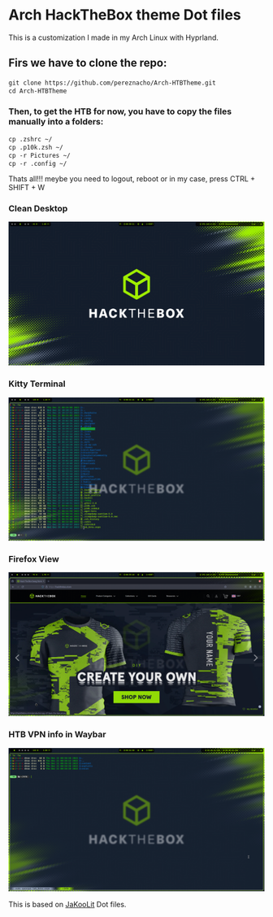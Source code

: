 # Arch HackTheBox theme Dot files

This is a customization I made in my Arch Linux with Hyprland.

## Firs we have to clone the repo:
```
git clone https://github.com/pereznacho/Arch-HTBTheme.git
cd Arch-HTBTheme
```

### Then, to get the HTB for now, you have to copy the files manually into a folders:

```
cp .zshrc ~/
cp .p10k.zsh ~/
cp -r Pictures ~/
cp -r .config ~/
```

Thats all!!! meybe you need to logout, reboot or in my case, press CTRL + SHIFT + W

### Clean Desktop
![Desktop](01.png)

### Kitty Terminal
![Kitty](02.png)

### Firefox View
![firefox](03.png)

### HTB VPN info in Waybar
![VPN](04.png)

This is based on [JaKooLit](https://github.com/JaKooLit/Hyprland-Dots) Dot files.
